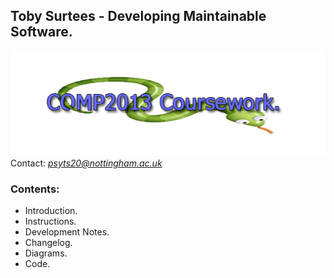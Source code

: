

## Toby Surtees - Developing Maintainable Software.
![COMP2013 Cousework Snake Logo](assets/comp2013snakeLogo.png)
Contact: *psyts20@nottingham.ac.uk*
### Contents:
 - Introduction.
 - Instructions.
 - Development Notes.
 - Changelog.
 - Diagrams.
 - Code.

